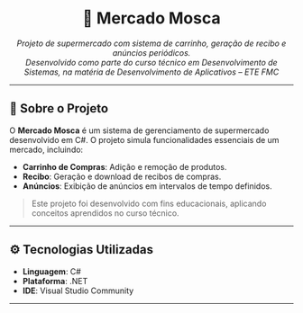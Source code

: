 <h1 align="center">🛒 Mercado Mosca</h1>

<p align="center">
  <i>Projeto de supermercado com sistema de carrinho, geração de recibo e anúncios periódicos.</i><br/>
  <i>Desenvolvido como parte do curso técnico em Desenvolvimento de Sistemas, na matéria de Desenvolvimento de Aplicativos – ETE FMC</i>
</p>

---

## 📌 Sobre o Projeto

O **Mercado Mosca** é um sistema de gerenciamento de supermercado desenvolvido em C#. O projeto simula funcionalidades essenciais de um mercado, incluindo:

- **Carrinho de Compras**: Adição e remoção de produtos.
- **Recibo**: Geração e download de recibos de compras.
- **Anúncios**: Exibição de anúncios em intervalos de tempo definidos.

> Este projeto foi desenvolvido com fins educacionais, aplicando conceitos aprendidos no curso técnico.

---

## ⚙️ Tecnologias Utilizadas

- **Linguagem**: C#
- **Plataforma**: .NET
- **IDE**: Visual Studio Community

---
